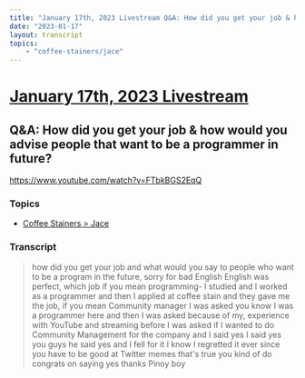 ```yaml
---
title: "January 17th, 2023 Livestream Q&A: How did you get your job & how would you advise people that want to be a programmer in future?"
date: "2023-01-17"
layout: transcript
topics:
    - "coffee-stainers/jace"
---
```

# [January 17th, 2023 Livestream](../2023-01-17.md)
## Q&A: How did you get your job & how would you advise people that want to be a programmer in future?
https://www.youtube.com/watch?v=FTbkBGS2EqQ

### Topics
* [Coffee Stainers > Jace](../topics/coffee-stainers/jace.md)

### Transcript

> how did you get your job and what would you say to people who want to be a program in the future, sorry for bad English English was perfect, which job if you mean programming- I studied and I worked as a programmer and then I applied at coffee stain and they gave me the job, if you mean Community manager I was asked you know I was a programmer here and then I was asked because of my, experience with YouTube and streaming before I was asked if I wanted to do Community Management for the company and I said yes I said yes you guys he said yes and I fell for it I know I regretted it ever since you have to be good at Twitter memes that's true you kind of do congrats on saying yes thanks Pinoy boy
